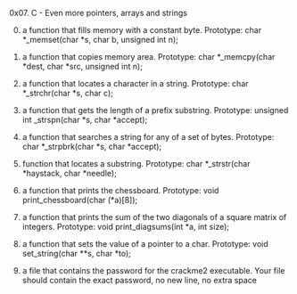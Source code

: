 0x07. C - Even more pointers, arrays and strings

0. a function that fills memory with a constant byte.
Prototype: char *_memset(char *s, char b, unsigned int n);

1. a function that copies memory area.
Prototype: char *_memcpy(char *dest, char *src, unsigned int n);

2. a function that locates a character in a string.
Prototype: char *_strchr(char *s, char c);

3. a function that gets the length of a prefix substring.
Prototype: unsigned int _strspn(char *s, char *accept);

4. a function that searches a string for any of a set of bytes.
Prototype: char *_strpbrk(char *s, char *accept);

5. function that locates a substring.
Prototype: char *_strstr(char *haystack, char *needle);

6. a function that prints the chessboard.
Prototype: void print_chessboard(char (*a)[8]);

7. a function that prints the sum of the two diagonals of a square matrix of integers.
Prototype: void print_diagsums(int *a, int size);

8. a function that sets the value of a pointer to a char.
Prototype: void set_string(char **s, char *to);

9. a file that contains the password for the crackme2 executable.
Your file should contain the exact password, no new line, no extra space